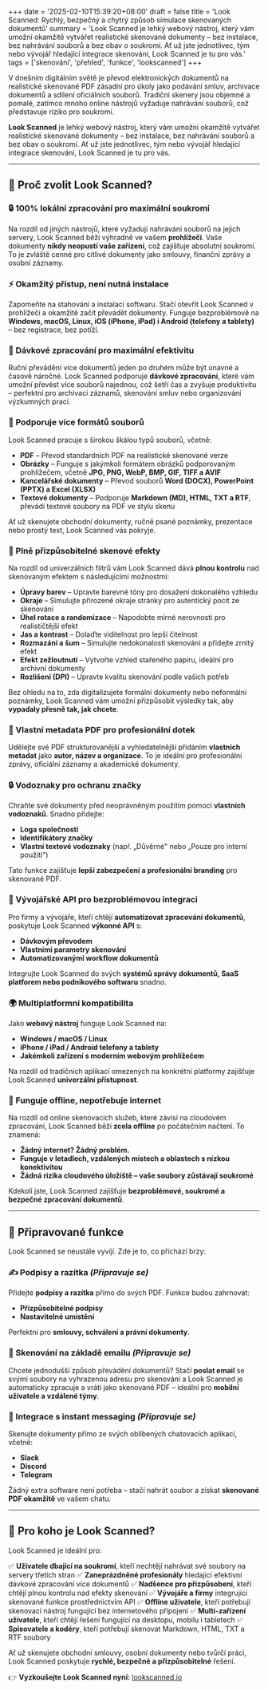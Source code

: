 +++
date = '2025-02-10T15:39:20+08:00'
draft = false
title = 'Look Scanned: Rychlý, bezpečný a chytrý způsob simulace skenovaných dokumentů'
summary = 'Look Scanned je lehký webový nástroj, který vám umožní okamžitě vytvářet realistické skenované dokumenty – bez instalace, bez nahrávání souborů a bez obav o soukromí. Ať už jste jednotlivec, tým nebo vývojář hledající integrace skenování, Look Scanned je tu pro vás.'
tags = ['skenování', 'přehled', 'funkce', 'lookscanned']
+++

V dnešním digitálním světě je převod elektronických dokumentů na realistické skenované PDF zásadní pro úkoly jako podávání smluv, archivace dokumentů a sdílení oficiálních souborů. Tradiční skenery jsou objemné a pomalé, zatímco mnoho online nástrojů vyžaduje nahrávání souborů, což představuje riziko pro soukromí.

**Look Scanned** je lehký webový nástroj, který vám umožní okamžitě vytvářet realistické skenované dokumenty – bez instalace, bez nahrávání souborů a bez obav o soukromí. Ať už jste jednotlivec, tým nebo vývojář hledající integrace skenování, Look Scanned je tu pro vás.

---

## 🚀 Proč zvolit Look Scanned?

### 🔒 100% lokální zpracování pro maximální soukromí
Na rozdíl od jiných nástrojů, které vyžadují nahrávání souborů na jejich servery, Look Scanned běží výhradně ve vašem **prohlížeči**. Vaše dokumenty **nikdy neopustí vaše zařízení**, což zajišťuje absolutní soukromí. To je zvláště cenné pro citlivé dokumenty jako smlouvy, finanční zprávy a osobní záznamy.

### ⚡ Okamžitý přístup, není nutná instalace
Zapomeňte na stahování a instalaci softwaru. Stačí otevřít Look Scanned v prohlížeči a okamžitě začít převádět dokumenty. Funguje bezproblémově na **Windows, macOS, Linux, iOS (iPhone, iPad) i Android (telefony a tablety)** – bez registrace, bez potíží.

### 📂 Dávkové zpracování pro maximální efektivitu
Ruční převádění více dokumentů jeden po druhém může být únavné a časově náročné. Look Scanned podporuje **dávkové zpracování**, které vám umožní převést více souborů najednou, což šetří čas a zvyšuje produktivitu – perfektní pro archivaci záznamů, skenování smluv nebo organizování výzkumných prací.

### 📄 Podporuje více formátů souborů
Look Scanned pracuje s širokou škálou typů souborů, včetně:
- **PDF** – Převod standardních PDF na realistické skenované verze
- **Obrázky** – Funguje s jakýmkoli formátem obrázků podporovaným prohlížečem, včetně **JPG, PNG, WebP, BMP, GIF, TIFF a AVIF**
- **Kancelářské dokumenty** – Převod souborů **Word (DOCX), PowerPoint (PPTX) a Excel (XLSX)**
- **Textové dokumenty** – Podporuje **Markdown (MD), HTML, TXT a RTF**, převádí textové soubory na PDF ve stylu skenu

Ať už skenujete obchodní dokumenty, ručně psané poznámky, prezentace nebo prostý text, Look Scanned vás pokryje.

### 🎨 Plně přizpůsobitelné skenové efekty
Na rozdíl od univerzálních filtrů vám Look Scanned dává **plnou kontrolu** nad skenovaným efektem s následujícími možnostmi:
- **Úpravy barev** – Upravte barevné tóny pro dosažení dokonalého vzhledu
- **Okraje** – Simulujte přirozené okraje stránky pro autentický pocit ze skenování
- **Úhel rotace a randomizace** – Napodobte mírné nerovnosti pro realističtější efekt
- **Jas a kontrast** – Dolaďte viditelnost pro lepší čitelnost
- **Rozmazání a šum** – Simulujte nedokonalosti skenování a přidejte zrnitý efekt
- **Efekt zežloutnutí** – Vytvořte vzhled stařeného papíru, ideální pro archivní dokumenty
- **Rozlišení (DPI)** – Upravte kvalitu skenování podle vašich potřeb

Bez ohledu na to, zda digitalizujete formální dokumenty nebo neformální poznámky, Look Scanned vám umožní přizpůsobit výsledky tak, aby **vypadaly přesně tak, jak chcete**.

### 📝 Vlastní metadata PDF pro profesionální dotek
Udělejte své PDF strukturovanější a vyhledatelnější přidáním **vlastních metadat** jako **autor, název a organizace**. To je ideální pro profesionální zprávy, oficiální záznamy a akademické dokumenty.

### 🔒 Vodoznaky pro ochranu značky
Chraňte své dokumenty před neoprávněným použitím pomocí **vlastních vodoznaků**. Snadno přidejte:
- **Loga společnosti**
- **Identifikátory značky**
- **Vlastní textové vodoznaky** (např. „Důvěrné" nebo „Pouze pro interní použití")

Tato funkce zajišťuje **lepší zabezpečení a profesionální branding** pro skenované PDF.

### 🔗 Vývojářské API pro bezproblémovou integraci
Pro firmy a vývojáře, kteří chtějí **automatizovat zpracování dokumentů**, poskytuje Look Scanned **výkonné API** s:
- **Dávkovým převodem**
- **Vlastními parametry skenování**
- **Automatizovanými workflow dokumentů**

Integrujte Look Scanned do svých **systémů správy dokumentů, SaaS platforem nebo podnikového softwaru** snadno.

### 🌍 Multiplatformní kompatibilita
Jako **webový nástroj** funguje Look Scanned na:
- **Windows / macOS / Linux**
- **iPhone / iPad / Android telefony a tablety**
- **Jakémkoli zařízení s moderním webovým prohlížečem**

Na rozdíl od tradičních aplikací omezených na konkrétní platformy zajišťuje Look Scanned **univerzální přístupnost**.

### 🚀 Funguje offline, nepotřebuje internet
Na rozdíl od online skenovacích služeb, které závisí na cloudovém zpracování, Look Scanned běží **zcela offline** po počátečním načtení. To znamená:
- **Žádný internet? Žádný problém.**
- **Funguje v letadlech, vzdálených místech a oblastech s nízkou konektivitou**
- **Žádná rizika cloudového úložiště – vaše soubory zůstávají soukromé**

Kdekoli jste, Look Scanned zajišťuje **bezproblémové, soukromé a bezpečné zpracování dokumentů**.

---

## 📢 Připravované funkce

Look Scanned se neustále vyvíjí. Zde je to, co přichází brzy:

### ✍ Podpisy a razítka *(Připravuje se)*
Přidejte **podpisy a razítka** přímo do svých PDF. Funkce budou zahrnovat:
- **Přizpůsobitelné podpisy**
- **Nastavitelné umístění**

Perfektní pro **smlouvy, schválení a právní dokumenty**.

### 📧 Skenování na základě emailu *(Připravuje se)*
Chcete jednodušší způsob převádění dokumentů? Stačí **poslat email** se svými soubory na vyhrazenou adresu pro skenování a Look Scanned je automaticky zpracuje a vrátí jako skenované PDF – ideální pro **mobilní uživatele a vzdálené týmy**.

### 💬 Integrace s instant messaging *(Připravuje se)*
Skenujte dokumenty přímo ze svých oblíbených chatovacích aplikací, včetně:
- **Slack**
- **Discord**
- **Telegram**

Žádný extra software není potřeba – stačí nahrát soubor a získat **skenované PDF okamžitě** ve vašem chatu.

---

## 🎯 Pro koho je Look Scanned?
Look Scanned je ideální pro:

✅ **Uživatele dbající na soukromí**, kteří nechtějí nahrávat své soubory na servery třetích stran
✅ **Zaneprázdněné profesionály** hledající efektivní dávkové zpracování více dokumentů
✅ **Nadšence pro přizpůsobení**, kteří chtějí plnou kontrolu nad efekty skenování
✅ **Vývojáře a firmy** integrující skenované funkce prostřednictvím API
✅ **Offline uživatele**, kteří potřebují skenovací nástroj fungující bez internetového připojení
✅ **Multi-zařízení uživatele**, kteří chtějí řešení fungující na desktopu, mobilu i tabletech
✅ **Spisovatele a kodéry**, kteří potřebují skenovat Markdown, HTML, TXT a RTF soubory

Ať už skenujete obchodní smlouvy, osobní dokumenty nebo tvůrčí práci, Look Scanned poskytuje **rychlé, bezpečné a přizpůsobitelné** řešení.

👉 **Vyzkoušejte Look Scanned nyní:** [lookscanned.io](https://lookscanned.io)